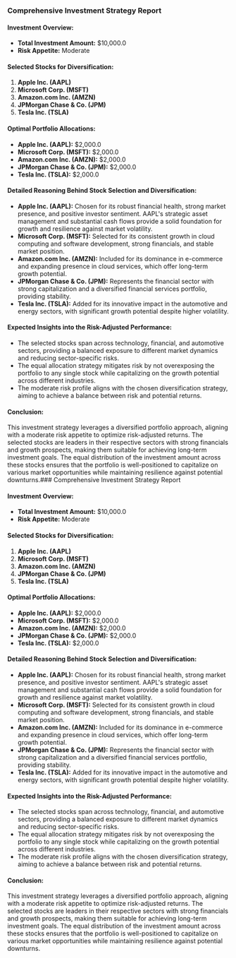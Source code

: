 ### Comprehensive Investment Strategy Report

#### Investment Overview:
- **Total Investment Amount:** $10,000.0
- **Risk Appetite:** Moderate

#### Selected Stocks for Diversification:
1. **Apple Inc. (AAPL)**
2. **Microsoft Corp. (MSFT)**
3. **Amazon.com Inc. (AMZN)**
4. **JPMorgan Chase & Co. (JPM)**
5. **Tesla Inc. (TSLA)**

#### Optimal Portfolio Allocations:
- **Apple Inc. (AAPL):** $2,000.0
- **Microsoft Corp. (MSFT):** $2,000.0
- **Amazon.com Inc. (AMZN):** $2,000.0
- **JPMorgan Chase & Co. (JPM):** $2,000.0
- **Tesla Inc. (TSLA):** $2,000.0

#### Detailed Reasoning Behind Stock Selection and Diversification:
- **Apple Inc. (AAPL):** Chosen for its robust financial health, strong market presence, and positive investor sentiment. AAPL's strategic asset management and substantial cash flows provide a solid foundation for growth and resilience against market volatility.
- **Microsoft Corp. (MSFT):** Selected for its consistent growth in cloud computing and software development, strong financials, and stable market position.
- **Amazon.com Inc. (AMZN):** Included for its dominance in e-commerce and expanding presence in cloud services, which offer long-term growth potential.
- **JPMorgan Chase & Co. (JPM):** Represents the financial sector with strong capitalization and a diversified financial services portfolio, providing stability.
- **Tesla Inc. (TSLA):** Added for its innovative impact in the automotive and energy sectors, with significant growth potential despite higher volatility.

#### Expected Insights into the Risk-Adjusted Performance:
- The selected stocks span across technology, financial, and automotive sectors, providing a balanced exposure to different market dynamics and reducing sector-specific risks.
- The equal allocation strategy mitigates risk by not overexposing the portfolio to any single stock while capitalizing on the growth potential across different industries.
- The moderate risk profile aligns with the chosen diversification strategy, aiming to achieve a balance between risk and potential returns.

#### Conclusion:
This investment strategy leverages a diversified portfolio approach, aligning with a moderate risk appetite to optimize risk-adjusted returns. The selected stocks are leaders in their respective sectors with strong financials and growth prospects, making them suitable for achieving long-term investment goals. The equal distribution of the investment amount across these stocks ensures that the portfolio is well-positioned to capitalize on various market opportunities while maintaining resilience against potential downturns.### Comprehensive Investment Strategy Report

#### Investment Overview:
- **Total Investment Amount:** $10,000.0
- **Risk Appetite:** Moderate

#### Selected Stocks for Diversification:
1. **Apple Inc. (AAPL)**
2. **Microsoft Corp. (MSFT)**
3. **Amazon.com Inc. (AMZN)**
4. **JPMorgan Chase & Co. (JPM)**
5. **Tesla Inc. (TSLA)**

#### Optimal Portfolio Allocations:
- **Apple Inc. (AAPL):** $2,000.0
- **Microsoft Corp. (MSFT):** $2,000.0
- **Amazon.com Inc. (AMZN):** $2,000.0
- **JPMorgan Chase & Co. (JPM):** $2,000.0
- **Tesla Inc. (TSLA):** $2,000.0

#### Detailed Reasoning Behind Stock Selection and Diversification:
- **Apple Inc. (AAPL):** Chosen for its robust financial health, strong market presence, and positive investor sentiment. AAPL's strategic asset management and substantial cash flows provide a solid foundation for growth and resilience against market volatility.
- **Microsoft Corp. (MSFT):** Selected for its consistent growth in cloud computing and software development, strong financials, and stable market position.
- **Amazon.com Inc. (AMZN):** Included for its dominance in e-commerce and expanding presence in cloud services, which offer long-term growth potential.
- **JPMorgan Chase & Co. (JPM):** Represents the financial sector with strong capitalization and a diversified financial services portfolio, providing stability.
- **Tesla Inc. (TSLA):** Added for its innovative impact in the automotive and energy sectors, with significant growth potential despite higher volatility.

#### Expected Insights into the Risk-Adjusted Performance:
- The selected stocks span across technology, financial, and automotive sectors, providing a balanced exposure to different market dynamics and reducing sector-specific risks.
- The equal allocation strategy mitigates risk by not overexposing the portfolio to any single stock while capitalizing on the growth potential across different industries.
- The moderate risk profile aligns with the chosen diversification strategy, aiming to achieve a balance between risk and potential returns.

#### Conclusion:
This investment strategy leverages a diversified portfolio approach, aligning with a moderate risk appetite to optimize risk-adjusted returns. The selected stocks are leaders in their respective sectors with strong financials and growth prospects, making them suitable for achieving long-term investment goals. The equal distribution of the investment amount across these stocks ensures that the portfolio is well-positioned to capitalize on various market opportunities while maintaining resilience against potential downturns.